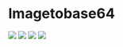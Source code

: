 # Imagetobase64

![](https://img.shields.io/github/languages/count/Research-shiva-official/Imagetobase64.svg)
![](https://img.shields.io/github/languages/top/Research-shiva-official/Imagetobase64.svg)
![](https://img.shields.io/github/repo-size/Research-shiva-official/Imagetobase64.svg)
![](https://img.shields.io/github/v/release/Research-shiva-official/Imagetobase64.svg)
